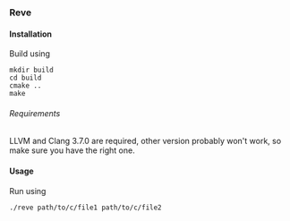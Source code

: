### Reve

#### Installation

Build using

```
mkdir build
cd build
cmake ..
make
```

###### Requirements

LLVM and Clang 3.7.0 are required, other version probably won't work,
so make sure you have the right one.

#### Usage

Run using

```
./reve path/to/c/file1 path/to/c/file2
```
